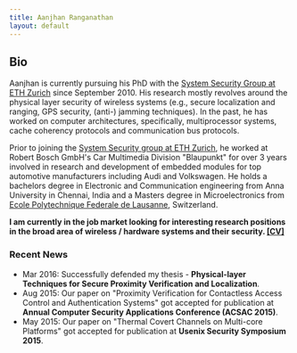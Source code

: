 ```yaml
---
title: Aanjhan Ranganathan
layout: default
---
```


## Bio
Aanjhan is currently pursuing his PhD with the [System Security Group at ETH Zurich] since September 2010. His research mostly revolves around the physical layer security of wireless systems (e.g., secure localization and ranging, GPS security, (anti-) jamming techniques). In the past, he has worked on computer architectures, specifically, multiprocessor systems, cache coherency protocols and communication bus protocols.

Prior to joining the [System Security group at ETH Zurich], he worked at Robert Bosch GmbH's Car Multimedia Division "Blaupunkt" for over 3 years involved in research and development of embedded modules for top automotive manufacturers including Audi and Volkswagen. He holds a bachelors degree in Electronic and Communication engineering from Anna University in Chennai, India and a Masters degree in Microelectronics from [Ecole Polytechnique Federale de Lausanne], Switzerland.

**I am currently in the job market looking for interesting research positions in the broad area of wireless / hardware systems and their security. <a href="assets/cv_aanjhan.pdf">[CV]</a>**

### Recent News
* Mar 2016: Successfully defended my thesis - **Physical-layer Techniques for Secure Proximity Verification and Localization**.
* Aug 2015: Our paper on "Proximity Verification for Contactless Access Control and Authentication Systems" got accepted for publication at **Annual Computer Security Applications Conference (ACSAC 2015)**.
* May 2015: Our paper on "Thermal Covert Channels on Multi-core Platforms" got accepted for publication at **Usenix Security Symposium 2015**.


[System Security group at ETH Zurich]:http://www.syssec.ethz.ch
[Ecole Polytechnique Federale de Lausanne]:http://epfl.ch
